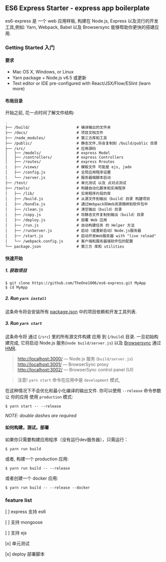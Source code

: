 ## ES6 Express Starter - express app boilerplate

es6-express 是 一个 web 应用样板, 构建在 Node.js, Express 以及流行的开发工具,例如:
Yarn, Webpack, Babel 以及 Browsersync 能够帮助你更快的搭建应用.

### Getting Started 入门

#### 要求

  * Mac OS X, Windows, or Linux
  * Yarn package + Node.js v6.5 或更新
  * Text editor or IDE pre-configured with React/JSX/Flow/ESlint (learn more)

#### 布局目录

  开始之前, 花一点时间了解文件结构:

```shell
.
├── /build/                     # 编译输出的文件夹
├── /docs/                      # 项目文档文件
├── /node_modules/              # 第三方库和工具
├── /public/                    # 静态文件,将会复制到 /build/public 目录
├── /src/                       # 应用源码
│   ├── /models/                # express Model
│   ├── /controllers/           # express Controllers
│   ├── /routes/                # express Rroutes
│   ├── /views/                 # 模板文件 可能是 ejs, jade
│   ├── /config.js              # 全局应用程序设置
│   └── /server.js              # 服务器端脚本启动
├── /test/                      # 单元测试 以及 点对点测试
├── /tools/                     # 构建自动化脚本和实用程序
│   ├── /lib/                   # 实用程序片段的库
│   ├── /build.js               # 从源文件到输出（build）目录 构建项目
│   ├── /bundle.js              # 通过Webpack将Web资源捆绑到软件包中
│   ├── /clean.js               # 清空输出（build）目录
│   ├── /copy.js                # 将静态文件复制到输出（build）目录
│   ├── /deploy.js              # 部署 Web 应用
│   ├── /run.js                 # 自动构建任务 的 Helper 方法
│   ├── /runServer.js           # 启动（或重新启动）Node.js服务器
│   ├── /start.js               # 启动开发Web服务器 with "live reload"
│   └── /webpack.config.js      # 客户端和服务器端软件包的配置
└── package.json                # 第三方 库和 utilities
```

#### 快速开始

##### 1. 获取项目

```shell
$ git clone https://github.com/TheOne1006/es6-express.git MyApp
$ cd MyApp
```

##### 2. Run `yarn install`

这条命令将会安装所有 [package.json](../package.json) 中的项目依赖和开发工具列表.

##### 3. Run `yarn start`

这条命令将 通过 (`/src`) 里的所有源文件构建 应用 到 (`/build`)  目录.
一旦初始构建完成,
它将启动 Node.js 服务(`node build/server.js`) 以及
[Browsersync](https://browsersync.io/)
通过 [HMR](https://webpack.github.io/docs/hot-module-replacement).

> [http://localhost:3000/](http://localhost:3000/) — Node.js 服务 (`build/server.js`)<br>
> [http://localhost:3001/](http://localhost:3001/) — BrowserSync proxy<br>
> [http://localhost:3002/](http://localhost:3002/) — BrowserSync control panel (UI)

> 注意! `yarn start` 命令在应用中是 `development` 模式,

在这种情况下不会优化和最小化编译的输出文件.
你可以使用 `--release` 命令参数 让 你的应用 使用 `production` 模式:

```shell
$ yarn start -- --release
```

*NOTE: double dashes are required*

#### 如何构建，测试，部署

如果你只需要构建应用程序（没有运行dev服务器），只需运行：

```shell
$ yarn run build
```

或者, 构建一个 production 应用:

```shell
$ yarn run build -- --release
```

或者创建一个 docker 应用:

```shell
$ yarn run build -- --release --docker
```

### feature list

[ ] express 支持 es6

[ ] 支持 mongoose

[ ] 支持 ejs

[x] 单元测试

[x] deploy 部署脚本
